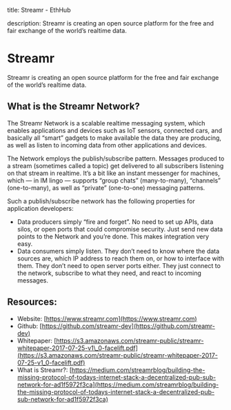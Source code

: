 title: Streamr - EthHub

description: Streamr is creating an open source platform for the free and fair exchange of the world’s realtime data.

# Streamr

Streamr is creating an open source platform for the free and fair exchange of the world’s realtime data.

## What is the Streamr Network?

The Streamr Network is a scalable realtime messaging system, which enables applications and devices such as IoT sensors, connected cars, and basically all “smart” gadgets to make available the data they are producing, as well as listen to incoming data from other applications and devices.

The Network employs the publish/subscribe pattern. Messages produced to a stream \(sometimes called a topic\) get delivered to all subscribers listening on that stream in realtime. It’s a bit like an instant messenger for machines, which — in IM lingo — supports “group chats” \(many-to-many\), “channels” \(one-to-many\), as well as “private” \(one-to-one\) messaging patterns.

Such a publish/subscribe network has the following properties for application developers:

* Data producers simply “fire and forget”. No need to set up APIs, data silos, or open ports that could compromise security. Just send new data points to the Network and you’re done. This makes integration very easy.
* Data consumers simply listen. They don’t need to know where the data sources are, which IP address to reach them on, or how to interface with them. They don’t need to open server ports either. They just connect to the network, subscribe to what they need, and react to incoming messages.

## Resources:

* Website: [https://www.streamr.com](https://www.streamr.com)
* Github: [https://github.com/streamr-dev](https://github.com/streamr-dev)
* Whitepaper: [https://s3.amazonaws.com/streamr-public/streamr-whitepaper-2017-07-25-v1\_0-facelift.pdf](https://s3.amazonaws.com/streamr-public/streamr-whitepaper-2017-07-25-v1_0-facelift.pdf)
* What is Streamr?: [https://medium.com/streamrblog/building-the-missing-protocol-of-todays-internet-stack-a-decentralized-pub-sub-network-for-ad1f5972f3ca](https://medium.com/streamrblog/building-the-missing-protocol-of-todays-internet-stack-a-decentralized-pub-sub-network-for-ad1f5972f3ca)

